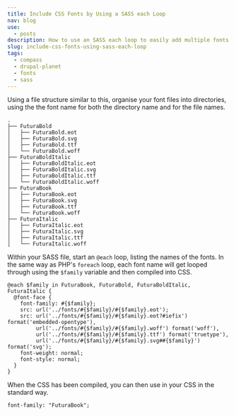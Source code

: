 ```yaml
---
title: Include CSS Fonts by Using a SASS each Loop
nav: blog
use:
  - posts
description: How to use an SASS each loop to easily add multiple fonts to your CSS.
slug: include-css-fonts-using-sass-each-loop
tags:
  - compass
  - drupal-planet
  - fonts
  - sass
---
```

Using a file structure similar to this, organise your font files into directories, using the the font name for both the directory name and for the file names.

~~~~
.
├── FuturaBold
│   ├── FuturaBold.eot
│   ├── FuturaBold.svg
│   ├── FuturaBold.ttf
│   └── FuturaBold.woff
├── FuturaBoldItalic
│   ├── FuturaBoldItalic.eot
│   ├── FuturaBoldItalic.svg
│   ├── FuturaBoldItalic.ttf
│   └── FuturaBoldItalic.woff
├── FuturaBook
│   ├── FuturaBook.eot
│   ├── FuturaBook.svg
│   ├── FuturaBook.ttf
│   └── FuturaBook.woff
├── FuturaItalic
│   ├── FuturaItalic.eot
│   ├── FuturaItalic.svg
│   ├── FuturaItalic.ttf
│   └── FuturaItalic.woff
~~~~

Within your SASS file, start an `@each` loop, listing the names of the fonts. In the same way as PHP's `foreach` loop, each font name will get looped through using the `$family` variable and then compiled into CSS.

~~~~
@each $family in FuturaBook, FuturaBold, FuturaBoldItalic, FuturaItalic {
  @font-face {
    font-family: #{$family};
    src: url('../fonts/#{$family}/#{$family}.eot');
    src: url('../fonts/#{$family}/#{$family}.eot?#iefix') format('embedded-opentype'),
         url('../fonts/#{$family}/#{$family}.woff') format('woff'),
         url('../fonts/#{$family}/#{$family}.ttf') format('truetype'),
         url('../fonts/#{$family}/#{$family}.svg##{$family}') format('svg');
    font-weight: normal;
    font-style: normal;
  }
}
~~~~

When the CSS has been compiled, you can then use in your CSS in the standard way.

    font-family: "FuturaBook";